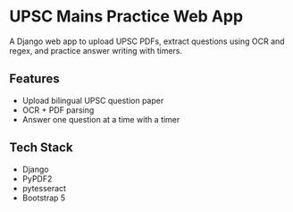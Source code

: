 # UPSC Mains Practice Web App

A Django web app to upload UPSC PDFs, extract questions using OCR and regex, and practice answer writing with timers.

## Features
- Upload bilingual UPSC question paper
- OCR + PDF parsing
- Answer one question at a time with a timer


## Tech Stack
- Django
- PyPDF2
- pytesseract
- Bootstrap 5
